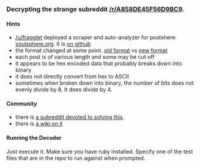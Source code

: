 ### Decrypting the strange subreddit [/r/A858DE45F56D9BC9](https://www.reddit.com/r/A858DE45F56D9BC9).

#### Hints

* [/u/fragglet](https://www.reddit.com/u/fragglet) deployed a scraper and auto-analyzer for postshere: [soulsphere.org](https://a858.soulsphere.org/). It is [on github](https://github.com/fragglet/A858nalyze)
* the format changed at some point.  [old format](https://www.reddit.com/r/A858DE45F56D9BC9/comments/1p26fo/201310231949/) vs [new format](https://www.reddit.com/r/A858DE45F56D9BC9/comments/1p320v/201310231559/)
* each post is of various length and some may be cut off
* it appears to be hex encoded data that probably breaks down into binary
* it does not directly convert from hex to ASCII
* sometimes when broken down into binary, the number of bits does not evenly divide by 8.  It does divide by 4.


#### Community

* there is [a subreddit devoted to solving this](https://www.reddit.com/r/Solving_A858/).
* there is [a wiki on it](https://www.reddit.com/r/Solving_A858/wiki/index)


#### Running the Decoder
Just execute it.  Make sure you have ruby installed.  Specify one of the test files that are in the repo to run against when prompted.

